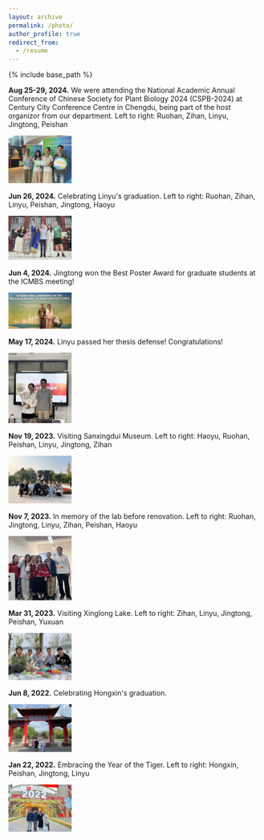```yaml
---
layout: archive
permalink: /photo/
author_profile: true
redirect_from:
  - /resume
---
```


{% include base_path %}

<b>Aug 25-29, 2024.</b> We were attending the National Academic Annual Conference of Chinese Society for Plant Biology 2024 (CSPB-2024) at Century City Conference Centre in Chengdu, being part of the host organizor from our department. Left to right: Ruohan, Zihan, Linyu, Jingtong, Peishan

<img src='/images/20240828-CSPB.jpeg' width='25%' height='25%'> 

<b>Jun 26, 2024.</b> Celebrating Linyu's graduation. Left to right: Ruohan, Zihan, Linyu, Peishan, Jingtong, Haoyu

<img src='/images/20240626-llygraduation.webp' width='25%' height='25%'> 

<b>Jun 4, 2024.</b> Jingtong won the Best Poster Award for graduate students at the ICMBS meeting!

<img src='/images/20240604-icmbs.webp' width='25%' height='25%'>

<b>May 17, 2024.</b> Linyu passed her thesis defense! Congratulations!

<img src='/images/20240517-lly.webp' width='25%' height='25%'>

<b>Nov 19, 2023.</b> Visiting Sanxingdui Museum.  Left to right: Haoyu, Ruohan, Peishan, Linyu, Jingtong, Zihan

<img src='/images/20231119-xanxingdui.webp' width='25%' height='25%'>

<b>Nov 7, 2023.</b> In memory of the lab before renovation.  Left to right: Ruohan, Jingtong, Linyu, Zihan, Peishan, Haoyu

<img src='/images/20231107-lab-renovation.webp' width='25%' height='25%'>

<b>Mar 31, 2023.</b> Visiting Xinglong Lake.  Left to right: Zihan, Linyu, Jingtong, Peishan, Yuxuan

<img src='/images/20230331-xinglonghu.webp' width='25%' height='25%'>

<b>Jun 8, 2022.</b> Celebrating Hongxin's graduation.

<img src='/images/20220608-Hongxin1.webp' width='25%' height='25%'>

<b>Jan 22, 2022.</b> Embracing the Year of the Tiger. Left to right: Hongxin, Peishan, Jingtong, Linyu

<img src='/images/20220122-gathering.webp' width='25%' height='25%'>



  

